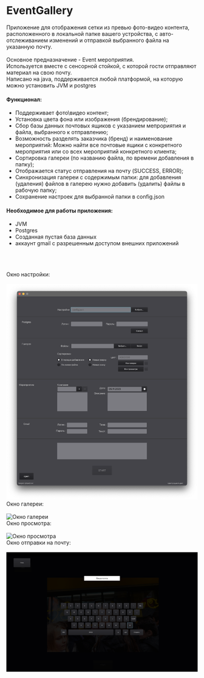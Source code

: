 # EventGallery

Приложение для отображения сетки из превью фото-видео контента, расположенного в локальной папке вашего устройства, с авто-отслеживанием изменений и отправкой выбранного файла на указанную почту.
<br>
<br>Основное предназначение - Event мероприятия.<br>Используется вместе с сенсорной стойкой, с которой гости отправляют материал на свою почту.
<br>Написано на java, поддерживается любой платформой, на которую можно установить JVM и postgres
#### Функционал:
+ Поддерживает фото\видео контент;
+ Установка цвета фона или изображения (брендирование);
+ Сбор базы данных почтовых ящиков с указанием мепрориятия и файла, выбранного к отправлению;
+ Возможность разделять заказчика (бренд) и наименование мероприятий: Можно найти все почтовые ящики с конкретного мероприятия или со всех мероприятий конкретного клиента;
+ Сортировка галереи (по названию файла, по времени добавления в папку);
+ Отображается статус отправления на почту (SUCCESS, ERROR);
+ Синхронизация галереи с содержимым папки: для добавления (удаления) файлов в галерею нужно добавить (удалить) файлы в рабочую папку;
+ Сохранение настроек для выбранной папки в config.json

#### Необходимое для работы приложения:
+ JVM
+ Postgres
+ Созданная пустая база данных
+ аккаунт gmail с разрешенным доступом внешних приложений
<br>
<br>
<br>
Окно настройки:
<br><br>
<img src="/src/main/resources/readmeImages/setupwindow.png" alt="Окно настройки" title="Окно настройки" />
<br>
Окно галереи:
<br><br>
<img src="/src/main/resources/readmeImages/galleryview.png" alt="Окно галереи" title="Окно галереи" />
<br>
Окно просмотра:
<br><br>
<img src="/src/main/resources/readmeImages/imagemediaview.png" alt="Окно просмотра" title="Окно просмотра" />
<br>
Окно отправки на почту:
<br><br>
<img src="/src/main/resources/readmeImages/keyboard.png" alt="Окно отправки на почту" title="Окно отправки на почту" />

